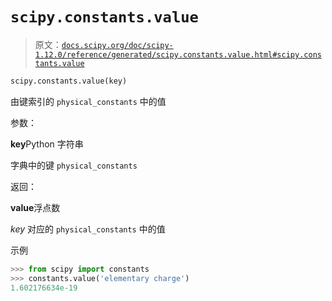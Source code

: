 # `scipy.constants.value`

> 原文：[`docs.scipy.org/doc/scipy-1.12.0/reference/generated/scipy.constants.value.html#scipy.constants.value`](https://docs.scipy.org/doc/scipy-1.12.0/reference/generated/scipy.constants.value.html#scipy.constants.value)

```py
scipy.constants.value(key)
```

由键索引的 `physical_constants` 中的值

参数：

**key**Python 字符串

字典中的键 `physical_constants` 

返回：

**value**浮点数

*key* 对应的 `physical_constants` 中的值

示例

```py
>>> from scipy import constants
>>> constants.value('elementary charge')
1.602176634e-19 
```
